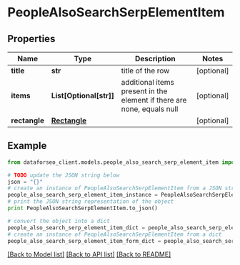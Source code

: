 # PeopleAlsoSearchSerpElementItem


## Properties

Name | Type | Description | Notes
------------ | ------------- | ------------- | -------------
**title** | **str** | title of the row | [optional] 
**items** | **List[Optional[str]]** | additional items present in the element if there are none, equals null | [optional] 
**rectangle** | [**Rectangle**](Rectangle.md) |  | [optional] 

## Example

```python
from dataforseo_client.models.people_also_search_serp_element_item import PeopleAlsoSearchSerpElementItem

# TODO update the JSON string below
json = "{}"
# create an instance of PeopleAlsoSearchSerpElementItem from a JSON string
people_also_search_serp_element_item_instance = PeopleAlsoSearchSerpElementItem.from_json(json)
# print the JSON string representation of the object
print PeopleAlsoSearchSerpElementItem.to_json()

# convert the object into a dict
people_also_search_serp_element_item_dict = people_also_search_serp_element_item_instance.to_dict()
# create an instance of PeopleAlsoSearchSerpElementItem from a dict
people_also_search_serp_element_item_form_dict = people_also_search_serp_element_item.from_dict(people_also_search_serp_element_item_dict)
```
[[Back to Model list]](../README.md#documentation-for-models) [[Back to API list]](../README.md#documentation-for-api-endpoints) [[Back to README]](../README.md)



